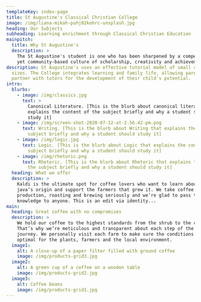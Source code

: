 ```yaml
---
templateKey: index-page
title: St Augustine's Classical Christian College
image: /img/liana-mikah-puhj02kohrc-unsplash.jpg
heading: Our Subjects
subheading: Learning enrichment through Classical Christian Education
mainpitch:
  title: Why St Augustine's
  description: >
    The St Augustine's student is one who has been sharpened by a competitive
    yet community-based culture of scholarship, creativity and achievement.
description: St Augustine's uses an effective tutorial model of small class
  sizes. The College integrates learning and family life, allowing parents to
  partner with tutors for the development of their child's potential.
intro:
  blurbs:
    - image: /img/classics.jpg
      text: >
        Canonical Literature. [This is the blurb about canonical literature that
        explains the content of the subject briefly and why a student should
        study it]
    - image: /img/screen-shot-2020-07-12-at-2.56.42-pm.png
      text: Writing. [This is the blurb about Writing that explains the content of the
        subject briefly and why a student should study it]
    - image: /img/logic.jpg
      text: Logic. [This is the blurb about Logic that explains the content of the
        subject briefly and why a student should study it]
    - image: /img/rhetoric.png
      text: Rhetoric. [This is the blurb about Rhetoric that explains the content of
        the subject briefly and why a student should study it]
  heading: What we offer
  description: >
    Kaldi is the ultimate spot for coffee lovers who want to learn about their
    java’s origin and support the farmers that grew it. We take coffee
    production, roasting and brewing seriously and we’re glad to pass that
    knowledge to anyone. This is an edit via identity...
main:
  heading: Great coffee with no compromises
  description: >
    We hold our coffee to the highest standards from the shrub to the cup.
    That’s why we’re meticulous and transparent about each step of the coffee’s
    journey. We personally visit each farm to make sure the conditions are
    optimal for the plants, farmers and the local environment.
  image1:
    alt: A close-up of a paper filter filled with ground coffee
    image: /img/products-grid3.jpg
  image2:
    alt: A green cup of a coffee on a wooden table
    image: /img/products-grid2.jpg
  image3:
    alt: Coffee beans
    image: /img/products-grid1.jpg
---
```

